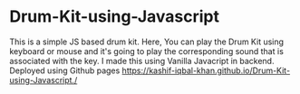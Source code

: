 # Drum-Kit-using-Javascript
This is a simple JS based drum kit. 
Here, You can play the Drum Kit using keyboard or mouse and it's going to play the corresponding sound that is associated with the key.
I made this using Vanilla Javacript in backend.
Deployed using Github pages
https://kashif-iqbal-khan.github.io/Drum-Kit-using-Javascript./ 

